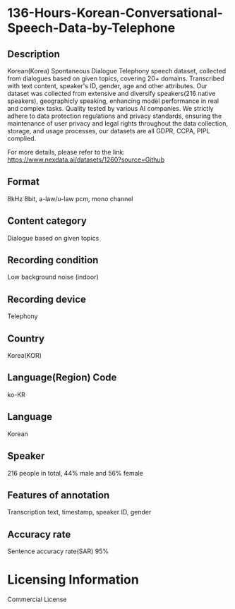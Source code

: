 # 136-Hours-Korean-Conversational-Speech-Data-by-Telephone

## Description
Korean(Korea) Spontaneous Dialogue Telephony speech dataset, collected from dialogues based on given topics, covering 20+ domains. Transcribed with text content, speaker's ID, gender, age and other attributes. Our dataset was collected from extensive and diversify speakers(216 native speakers), geographicly speaking, enhancing model performance in real and complex tasks. Quality tested by various AI companies. We strictly adhere to data protection regulations and privacy standards, ensuring the maintenance of user privacy and legal rights throughout the data collection, storage, and usage processes, our datasets are all GDPR, CCPA, PIPL complied.

For more details, please refer to the link: https://www.nexdata.ai/datasets/1260?source=Github


## Format
8kHz 8bit, a-law/u-law pcm, mono channel
## Content category
Dialogue based on given topics
## Recording condition
Low background noise (indoor)
## Recording device
Telephony
## Country
Korea(KOR)
## Language(Region) Code
ko-KR
## Language
Korean
## Speaker
216 people in total, 44% male and 56% female
## Features of annotation
Transcription text, timestamp, speaker ID, gender
## Accuracy rate
Sentence accuracy rate(SAR) 95%
# Licensing Information
Commercial License
